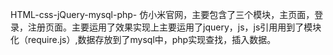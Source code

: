 HTML-css-jQuery-mysql-php-
仿小米官网，主要包含了三个模块，主页面，登录，注册页面。主要运用了效果实现上主要运用了jquery，js，js引用用到了模块化（require.js）,数据存放到了mysql中，php实现查找，插入数据。   
